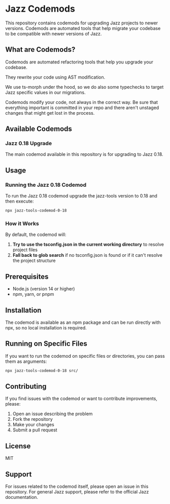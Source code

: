 # Jazz Codemods

This repository contains codemods for upgrading Jazz projects to newer versions. Codemods are automated tools that help migrate your codebase to be compatible with newer versions of Jazz.

## What are Codemods?

Codemods are automated refactoring tools that help you upgrade your codebase. 

They rewrite your code using AST modification.

We use ts-morph under the hood, so we do also some typechecks to target Jazz specific values in our migrations.

Codemods modify your code, not always in the correct way.
Be sure that everything important is committed in your repo and there aren't unstaged changes that might get lost in the process.

## Available Codemods

### Jazz 0.18 Upgrade

The main codemod available in this repository is for upgrading to Jazz 0.18.

## Usage

### Running the Jazz 0.18 Codemod

To run the Jazz 0.18 codemod upgrade the jazz-tools version to 0.18 and then execute:

```bash
npx jazz-tools-codemod-0-18
```

### How it Works

By default, the codemod will:

1. **Try to use the tsconfig.json in the current working directory** to resolve project files
2. **Fall back to glob search** if no tsconfig.json is found or if it can't resolve the project structure

## Prerequisites

- Node.js (version 14 or higher)
- npm, yarn, or pnpm

## Installation

The codemod is available as an npm package and can be run directly with npx, so no local installation is required.

## Running on Specific Files

If you want to run the codemod on specific files or directories, you can pass them as arguments:

```bash
npx jazz-tools-codemod-0-18 src/
```

## Contributing

If you find issues with the codemod or want to contribute improvements, please:

1. Open an issue describing the problem
2. Fork the repository
3. Make your changes
4. Submit a pull request

## License

MIT

## Support

For issues related to the codemod itself, please open an issue in this repository. For general Jazz support, please refer to the official Jazz documentation.
